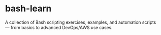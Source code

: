 # bash-learn
A collection of Bash scripting exercises, examples, and automation scripts — from basics to advanced DevOps/AWS use cases.
